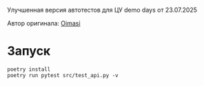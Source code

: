 Улучшенная версия автотестов для ЦУ demo days от 23.07.2025

Автор оригинала: [Oimasi](https://github.com/Oimasi)

# Запуск
```
poetry install
poetry run pytest src/test_api.py -v
```
